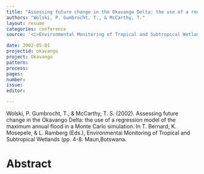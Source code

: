 ```yaml
---
title: "Assessing future change in the Okavango Delta: the use of a regression model of the maximum annual flood in a Monte Carlo simulation."
authors: "Wolski, P. Gumbrocht, T., & McCarthy, T."
layout: resume
categories: conference
source: '<i>Environmental Monitoring of Tropical and Subtropical Wetlands</i> (pp. 4-8)'

date: 2002-05-01
projectid: okavango
project: Okavango
pattern:
process:
pages:
number:
issue:
editor:

---
```


Wolski, P. Gumbrocht, T., & McCarthy, T. S. (2002). Assessing future change in the Okavango Delta: the use of a regression model of the maximum annual flood in a Monte Carlo simulation. In T. Bernard, K. Mosepele, & L. Ramberg (Eds.), Environmental Monitoring of Tropical and Subtropical Wetlands (pp. 4-8. Maun,Botswana.

<h1 class='foot-description'>Abstract</h1>
